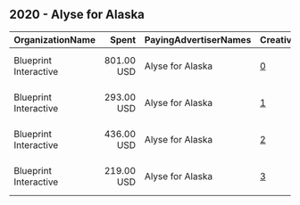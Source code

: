 ## 2020 - Alyse for Alaska 
|OrganizationName|Spent|PayingAdvertiserNames|CreativeUrls|Impressions|Genders|AgeBrackets|CountryCodes|BillingAddresses|CandidateBallotInformation|
|:---|---:|:---|:---|---:|:---|:---|:---|:---|:---|
|Blueprint Interactive|801.00 USD|Alyse for Alaska|[0](https://www.snap.com/political-ads/asset/0fcb99e59ca7fd0b637e8c6875fb3b18b268420f3c33094ad842a1d003787f9e?mediaType=mp4)|91,434||18+|united states|"1730 Rhode Island Ave NW Suite 1014,Washington,20036,US"|Alyse Galvin|
|Blueprint Interactive|293.00 USD|Alyse for Alaska|[1](https://www.snap.com/political-ads/asset/f15a8693942f8ad7c4a8b2fb8a5d91937bf3dd8ddc4540beb60d30c9d160495a?mediaType=mp4)|46,079||18+|united states|"1730 Rhode Island Ave NW Suite 1014,Washington,20036,US"|Alyse Galvin|
|Blueprint Interactive|436.00 USD|Alyse for Alaska|[2](https://www.snap.com/political-ads/asset/3b693878f70b0b1853ad2861a194c14f546071f78a6efd379b326d66f03bc325?mediaType=mp4)|40,490||18+|united states|"1730 Rhode Island Ave NW Suite 1014,Washington,20036,US"|Alyse Galvin|
|Blueprint Interactive|219.00 USD|Alyse for Alaska|[3](https://www.snap.com/political-ads/asset/85f3a45184f6752dfd632a6ec83671422f82c932b66c8624470f50647d805010?mediaType=mp4)|30,894||18+|united states|"1730 Rhode Island Ave NW Suite 1014,Washington,20036,US"|Alyse Galvin|
